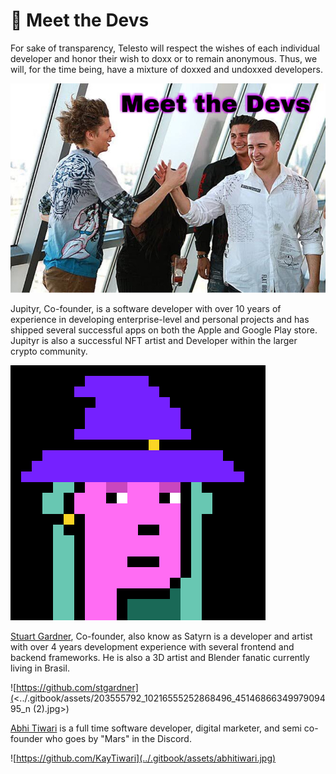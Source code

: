 # 🌴 Meet the Devs

For sake of transparency, Telesto will respect the wishes of each individual developer and honor their wish to doxx or to remain anonymous. Thus, we will, for the time being, have a mixture of doxxed and undoxxed developers.

![](<../.gitbook/assets/image0 (4) (1).jpeg>)



Jupityr, Co-founder, is a software developer with over 10 years of experience in developing enterprise-level and personal projects and has shipped several successful apps on both the Apple and Google Play store. Jupityr is also a successful NFT artist and Developer within the larger crypto community.&#x20;

![](../.gitbook/assets/1.png)

[Stuart Gardner](https://www.linkedin.com/in/stuarttgardner/), Co-founder, also know as Satyrn is a developer and artist with over 4 years development experience with several frontend and backend frameworks. He is also a 3D artist and Blender fanatic currently living in Brasil.

![https://github.com/stgardner](<../.gitbook/assets/203555792\_10216555252868496\_4514686634997909495\_n (2).jpg>)



[Abhi Tiwari](https://www.linkedin.com/in/abhi-kay-tiwari/) is a full time software developer, digital marketer, and semi co-founder who goes by "Mars" in the Discord.&#x20;

![https://github.com/KayTiwari](../.gitbook/assets/abhitiwari.jpg)

